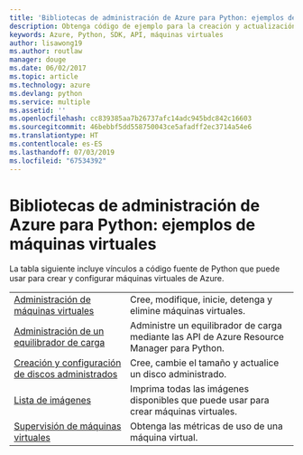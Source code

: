 ```yaml
---
title: 'Bibliotecas de administración de Azure para Python: ejemplos de máquinas virtuales'
description: Obtenga código de ejemplo para la creación y actualización de máquinas virtuales de Azure mediante las bibliotecas de administración de Azure para Python.
keywords: Azure, Python, SDK, API, máquinas virtuales
author: lisawong19
ms.author: routlaw
manager: douge
ms.date: 06/02/2017
ms.topic: article
ms.technology: azure
ms.devlang: python
ms.service: multiple
ms.assetid: ''
ms.openlocfilehash: cc839385aa7b26737afc14adc945bdc842c16603
ms.sourcegitcommit: 46bebbf5dd558750043ce5afadff2ec3714a54e6
ms.translationtype: HT
ms.contentlocale: es-ES
ms.lasthandoff: 07/03/2019
ms.locfileid: "67534392"
---
```

# <a name="azure-management-libraries-for-python-samples-for-virtual-machines"></a>Bibliotecas de administración de Azure para Python: ejemplos de máquinas virtuales

La tabla siguiente incluye vínculos a código fuente de Python que puede usar para crear y configurar máquinas virtuales de Azure.

| || 
|---|---|
| [Administración de máquinas virtuales][1] | Cree, modifique, inicie, detenga y elimine máquinas virtuales. |
| [Administración de un equilibrador de carga][2] | Administre un equilibrador de carga mediante las API de Azure Resource Manager para Python. |
| [Creación y configuración de discos administrados][3] | Cree, cambie el tamaño y actualice un disco administrado.|
| [Lista de imágenes][4] | Imprima todas las imágenes disponibles que puede usar para crear máquinas virtuales.| 
| [Supervisión de máquinas virtuales][5] |Obtenga las métricas de uso de una máquina virtual. | 

[1]: https://azure.microsoft.com/resources/samples/virtual-machines-python-manage/
[2]: https://azure.microsoft.com/resources/samples/network-python-manage-loadbalancer
[3]: python-sdk-azure-samples-managed-disks.md
[4]: python-sdk-azure-samples-list-images.md
[5]: python-sdk-azure-samples-monitor-vms.md
